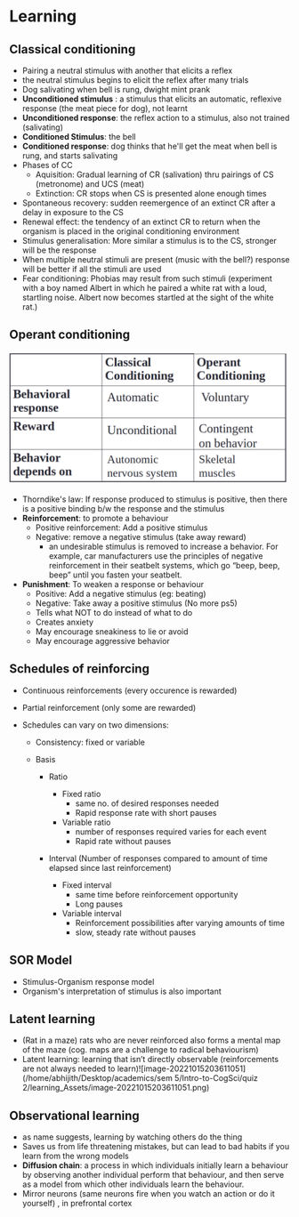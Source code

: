 # Learning

## Classical conditioning

- Pairing a neutral stimulus with another that elicits a reflex
- the neutral stimulus begins to elicit the reflex after many trials
- Dog salivating when bell is rung, dwight mint prank
- **Unconditioned stimulus** : a stimulus that elicits an automatic, reflexive response (the meat piece for dog), not learnt
- **Unconditioned response**: the reflex action to a stimulus, also not trained (salivating) 
- **Conditioned Stimulus**: the bell
- **Conditioned response**: dog thinks that he'll get the meat when bell is rung, and starts salivating
- Phases of CC
  - Aquisition: Gradual learning of CR (salivation) thru pairings of CS (metronome) and UCS (meat)
  - Extinction: CR stops when CS is presented alone enough times 
- Spontaneous recovery: sudden reemergence of an extinct CR after a delay in exposure to the CS
- Renewal effect: the tendency of an extinct CR to return when the organism is placed in the original conditioning environment
- Stimulus generalisation: More similar a stimulus is to the CS, stronger will be the response
- When multiple neutral stimuli are present (music with the bell?) response will be better if all the stimuli are used
- Fear conditioning: Phobias may result from such stimuli (experiment with a boy named Albert in which he paired a white rat with a loud, startling noise. Albert now becomes startled at the sight of the white rat.)



## Operant conditioning

![image-20221016120643217](./images/image-20221016120643217.png)



- Thorndike's law: If response produced to  stimulus is positive, then there is a positive binding b/w the response and the stimulus
- **Reinforcement**: to promote a behaviour
  - Positive reinforcement: Add a positive stimulus
  - Negative: remove a negative stimulus (take away reward)
    - an undesirable stimulus is removed to increase a behavior. For example, car manufacturers use the principles of negative reinforcement in their seatbelt systems, which go “beep, beep, beep” until you fasten your seatbelt.
- **Punishment**: To weaken a response or behaviour
  - Positive: Add a negative stimulus (eg: beating)
  - Negative: Take away a positive stimulus (No more ps5)
  - Tells what NOT to do instead of what to do
  - Creates anxiety
  - May encourage sneakiness to lie or avoid
  - May encourage aggressive behavior 

## Schedules of reinforcing

- Continuous reinforcements (every occurence is rewarded)

- Partial reinforcement (only some are rewarded)

- Schedules can vary on two dimensions:

  - Consistency: fixed or variable

  - Basis 

    - Ratio 

      - Fixed ratio
        - same no. of desired responses needed
        - Rapid response rate with short pauses
      - Variable ratio
        - number of responses required varies for each event
        - Rapid rate without pauses

    - Interval (Number of responses compared to amount of time elapsed since last reinforcement)

      - Fixed interval
        - same time before reinforcement opportunity
        - Long pauses
      - Variable interval
        - Reinforcement possibilities after varying amounts of time
        - slow, steady rate without pauses

      

      

## SOR Model

- Stimulus-Organism response model
- Organism's interpretation of stimulus is also important

## Latent learning

- (Rat in a maze) rats who are never reinforced also forms a mental map of the maze (cog. maps are a challenge to radical behaviourism)
- Latent learning: learning that isn’t directly observable (reinforcements are not always needed to learn)![image-20221015203611051](/home/abhijith/Desktop/academics/sem 5/Intro-to-CogSci/quiz 2/learning_Assets/image-20221015203611051.png)

## Observational learning

- as name suggests, learning by watching others do the thing
- Saves us from life threatening mistakes, but can lead to bad habits if you learn from the wrong models
- **Diffusion chain**: a process in which individuals initially learn a behaviour by observing another individual perform that behaviour, and then serve as a model from which other individuals learn the behaviour.
- Mirror neurons (same neurons fire when you watch an action or do it yourself) , in prefrontal cortex

